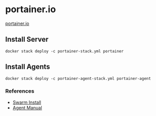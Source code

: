 # portainer.io
[portainer.io](https://www.portainer.io/)

## Install Server
```
docker stack deploy -c portainer-stack.yml portainer 
```

## Install Agents
```
docker stack deploy -c portainer-agent-stack.yml portainer-agent 
```

### References
* [Swarm Install](https://documentation.portainer.io/v2.0/deploy/ceinstallswarm/)
* [Agent Manual](https://downloads.portainer.io/edge_agent_guide.pdf)